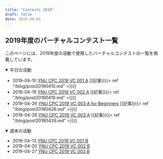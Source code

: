 ```yaml
---
title: "Contests 2019"
draft: false
date: 2019-04-01
---
```


## 2019年度のバーチャルコンテスト一覧

このページには、2019年度の活動で使用したバーチャルコンテストの一覧を掲載しています。

<details open>
<summary>平日の活動</summary>

- 2019-04-10 [YNU CPC 2019 VC 001 A](https://not-522.appspot.com/contest/5749287812071424) [[記事]({{< ref "/blog/post20190410.md" >}})]
- 2019-04-19 [YNU CPC 2019 VC 002 A](https://not-522.appspot.com/contest/5696717009715200) [[記事]({{< ref "/blog/post20190419.md" >}})]
- 2019-04-26 [YNU CPC 2019 VC 003 A for Beginners](https://not-522.appspot.com/contest/5088948820901888) [[記事]({{< ref "/blog/post20190426.md" >}})]
- 2019-04-26 [YNU CPC 2019 VC 003 A](https://not-522.appspot.com/contest/4962521425379328) [[記事]({{< ref "/blog/post20190426.md" >}})]
</details>

<details open>
<summary>週末の活動</summary>

- 2019-04-13 [YNU CPC 2019 VC 001 B](https://vjudge.net/contest/294878)
- 2019-04-20 [YNU CPC 2019 VC 002 B](https://vjudge.net/contest/296467)
- 2019-04-27 [YNU CPC 2019 VC 003 B](https://vjudge.net/contest/296861)

</details>
